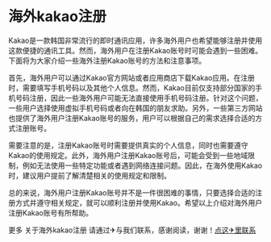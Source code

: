 # 海外kakao注册

Kakao是一款韩国非常流行的即时通讯应用，许多海外用户也希望能够注册并使用这款便捷的通讯工具。然而，海外用户在注册Kakao账号时可能会遇到一些困难。下面将为大家介绍一些海外注册Kakao账号的方法和注意事项。

首先，海外用户可以通过Kakao官方网站或者应用商店下载Kakao应用。在注册时，需要填写手机号码以及其他个人信息。然而，Kakao目前仅支持部分国家的手机号码注册，因此一些海外用户可能无法直接使用手机号码注册。针对这个问题，一些用户选择使用虚拟手机号码或者向在韩国的朋友求助。另外，一些第三方网站也提供了海外用户注册Kakao账号的服务，用户可以根据自己的需求选择合适的方式注册账号。

需要注意的是，注册Kakao账号时需要提供真实的个人信息，同时也需要遵守Kakao的使用规定。此外，海外用户注册Kakao账号后，可能会受到一些地域限制，例如无法使用一些特定功能或者遇到网络连接问题。因此，在海外使用Kakao时，建议用户提前了解清楚相关的使用规定和限制。

总的来说，海外用户注册Kakao账号并不是一件很困难的事情，只要选择合适的注册方式并遵守相关规定，就可以顺利注册并使用Kakao。希望以上介绍对海外用户注册Kakao账号有所帮助。

更多 关于海外kakao注册 请通过✈与我们联系，感谢阅读，谢谢！[点这✈里联系](https://ads.k02.cc)